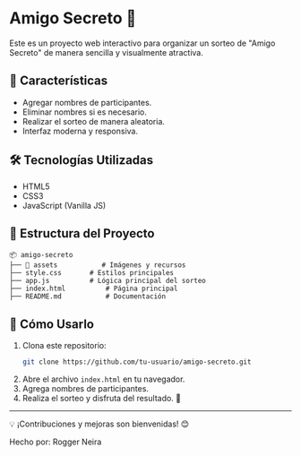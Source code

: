 # Amigo Secreto 🎁

Este es un proyecto web interactivo para organizar un sorteo de "Amigo Secreto" de manera sencilla y visualmente atractiva.

## 📌 Características
- Agregar nombres de participantes.
- Eliminar nombres si es necesario.
- Realizar el sorteo de manera aleatoria.
- Interfaz moderna y responsiva.

## 🛠️ Tecnologías Utilizadas
- HTML5
- CSS3
- JavaScript (Vanilla JS)

## 📂 Estructura del Proyecto
```
📦 amigo-secreto
├── 📂 assets           # Imágenes y recursos
├── style.css       # Estilos principales
├── app.js          # Lógica principal del sorteo
├── index.html          # Página principal
├── README.md           # Documentación
```
## 🚀 Cómo Usarlo
1. Clona este repositorio:
   ```bash
   git clone https://github.com/tu-usuario/amigo-secreto.git
   ```
2. Abre el archivo `index.html` en tu navegador.
3. Agrega nombres de participantes.
4. Realiza el sorteo y disfruta del resultado. 🎉
---
💡 ¡Contribuciones y mejoras son bienvenidas! 😊

Hecho por: Rogger Neira
